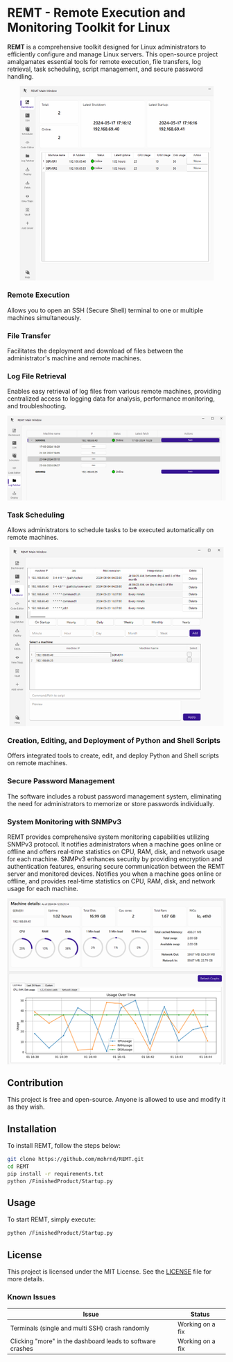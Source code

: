 # REMT - Remote Execution and Monitoring Toolkit for Linux

**REMT** is a comprehensive toolkit designed for Linux administrators to efficiently configure and manage Linux servers. This open-source project amalgamates essential tools for remote execution, file transfers, log retrieval, task scheduling, script management, and secure password handling.


<img src="READMEIMAGES/Interfaces/Dashboard.PNG" alt="Screenshot" style="display: block; margin: 0 auto; zoom: 50%;" />

### Remote Execution
Allows you to open an SSH (Secure Shell) terminal to one or multiple machines simultaneously.



### File Transfer
Facilitates the deployment and download of files between the administrator's machine and remote machines.



### Log File Retrieval
Enables easy retrieval of log files from various remote machines, providing centralized access to logging data for analysis, performance monitoring, and troubleshooting.

<img src="READMEIMAGES/Interfaces/LogFetcher1.PNG" alt="Screenshot" style="display: block; margin: 0 auto; zoom: 50%;" />

### Task Scheduling
Allows administrators to schedule tasks to be executed automatically on remote machines.

<img src="READMEIMAGES/Interfaces/TaskScheduler1.PNG" alt="Screenshot" style="display: block; margin: 0 auto; zoom: 50%;" />

### Creation, Editing, and Deployment of Python and Shell Scripts
Offers integrated tools to create, edit, and deploy Python and Shell scripts on remote machines.


### Secure Password Management
The software includes a robust password management system, eliminating the need for administrators to memorize or store passwords individually.


### System Monitoring with SNMPv3
REMT provides comprehensive system monitoring capabilities utilizing SNMPv3 protocol. It notifies administrators when a machine goes online or offline and offers real-time statistics on CPU, RAM, disk, and network usage for each machine. SNMPv3 enhances security by providing encryption and authentication features, ensuring secure communication between the REMT server and monitored devices.
Notifies you when a machine goes online or offline, and provides real-time statistics on CPU, RAM, disk, and network usage for each machine.

<img src="READMEIMAGES/Interfaces/More.PNG" alt="Screenshot" style="display: block; margin: 0 auto; zoom: 50%;" />

## Contribution
This project is free and open-source. Anyone is allowed to use and modify it as they wish.

## Installation
To install REMT, follow the steps below:

```bash
git clone https://github.com/mohrnd/REMT.git
cd REMT
pip install -r requirements.txt
python /FinishedProduct/Startup.py
```

## Usage
To start REMT, simply execute:

```bash
python /FinishedProduct/Startup.py
```

## License
This project is licensed under the MIT License. See the [LICENSE](LICENSE) file for more details.


### Known Issues

| Issue                                                        | Status             |
|--------------------------------------------------------------|--------------------|
| Terminals (single and multi SSH) crash randomly             | Working on a fix   |
| Clicking "more" in the dashboard leads to software crashes  | Working on a fix   |




